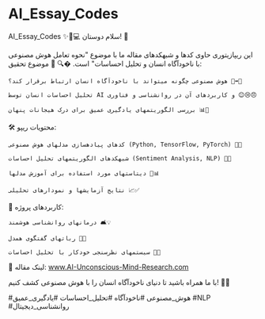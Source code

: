 # AI_Essay_Codes
AI_Essay_Codes ✨🧠💻
سلام دوستان! 🙌

این ریپازیتوری حاوی کدها و شبهکدهای مقاله ما با موضوع "نحوه تعامل هوش مصنوعی با ناخودآگاه انسان و تحلیل احساسات" است. �🔍
📌 موضوع تحقیق:

    هوش مصنوعی چگونه میتواند با ناخودآگاه انسان ارتباط برقرار کند؟ 🤖➡️🧠

    تحلیل احساسات انسان توسط AI و کاربردهای آن در روانشناسی و فناوری 😊😢😠

    بررسی الگوریتمهای یادگیری عمیق برای درک هیجانات پنهان 📊🤯

🛠️ محتویات ریپو:

    کدهای پیادهسازی مدلهای هوش مصنوعی (Python, TensorFlow, PyTorch) 🐍🔥

    شبهکدهای الگوریتمهای تحلیل احساسات (Sentiment Analysis, NLP) 📝💬

    دیتاستهای مورد استفاده برای آموزش مدلها 📂📊

    نتایج آزمایشها و نمودارهای تحلیلی 📈✅

🌟 کاربردهای پروژه:

    درمانهای روانشناسی هوشمند 🛋️💡

    رباتهای گفتگوی همدل 🤖💞

    سیستمهای نظرسنجی خودکار با تحلیل احساسات 📢😃

🔗 لینک مقاله: www.AI-Unconscious-Mind-Research.com

با ما همراه باشید تا دنیای ناخودآگاه انسان را با هوش مصنوعی کشف کنیم! 🚀🔮

#هوش_مصنوعی #ناخودآگاه #تحلیل_احساسات #یادگیری_عمیق #NLP #روانشناسی_دیجیتال
